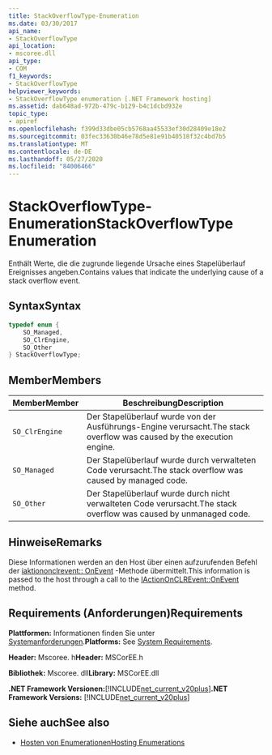 ```yaml
---
title: StackOverflowType-Enumeration
ms.date: 03/30/2017
api_name:
- StackOverflowType
api_location:
- mscoree.dll
api_type:
- COM
f1_keywords:
- StackOverflowType
helpviewer_keywords:
- StackOverflowType enumeration [.NET Framework hosting]
ms.assetid: dab648ad-972b-479c-b129-b4c1dcbd932e
topic_type:
- apiref
ms.openlocfilehash: f399d33dbe05cb5768aa45533ef30d28409e18e2
ms.sourcegitcommit: 03fec33630b46e78d5e81e91b40518f32c4bd7b5
ms.translationtype: MT
ms.contentlocale: de-DE
ms.lasthandoff: 05/27/2020
ms.locfileid: "84006466"
---
```

# <a name="stackoverflowtype-enumeration"></a><span data-ttu-id="08906-102">StackOverflowType-Enumeration</span><span class="sxs-lookup"><span data-stu-id="08906-102">StackOverflowType Enumeration</span></span>
<span data-ttu-id="08906-103">Enthält Werte, die die zugrunde liegende Ursache eines Stapelüberlauf Ereignisses angeben.</span><span class="sxs-lookup"><span data-stu-id="08906-103">Contains values that indicate the underlying cause of a stack overflow event.</span></span>  
  
## <a name="syntax"></a><span data-ttu-id="08906-104">Syntax</span><span class="sxs-lookup"><span data-stu-id="08906-104">Syntax</span></span>  
  
```cpp  
typedef enum {  
    SO_Managed,  
    SO_ClrEngine,  
    SO_Other  
} StackOverflowType;  
```  
  
## <a name="members"></a><span data-ttu-id="08906-105">Member</span><span class="sxs-lookup"><span data-stu-id="08906-105">Members</span></span>  
  
|<span data-ttu-id="08906-106">Member</span><span class="sxs-lookup"><span data-stu-id="08906-106">Member</span></span>|<span data-ttu-id="08906-107">Beschreibung</span><span class="sxs-lookup"><span data-stu-id="08906-107">Description</span></span>|  
|------------|-----------------|  
|`SO_ClrEngine`|<span data-ttu-id="08906-108">Der Stapelüberlauf wurde von der Ausführungs-Engine verursacht.</span><span class="sxs-lookup"><span data-stu-id="08906-108">The stack overflow was caused by the execution engine.</span></span>|  
|`SO_Managed`|<span data-ttu-id="08906-109">Der Stapelüberlauf wurde durch verwalteten Code verursacht.</span><span class="sxs-lookup"><span data-stu-id="08906-109">The stack overflow was caused by managed code.</span></span>|  
|`SO_Other`|<span data-ttu-id="08906-110">Der Stapelüberlauf wurde durch nicht verwalteten Code verursacht.</span><span class="sxs-lookup"><span data-stu-id="08906-110">The stack overflow was caused by unmanaged code.</span></span>|  
  
## <a name="remarks"></a><span data-ttu-id="08906-111">Hinweise</span><span class="sxs-lookup"><span data-stu-id="08906-111">Remarks</span></span>  
 <span data-ttu-id="08906-112">Diese Informationen werden an den Host über einen aufzurufenden Befehl der [iaktiononclrevent:: OnEvent](iactiononclrevent-onevent-method.md) -Methode übermittelt.</span><span class="sxs-lookup"><span data-stu-id="08906-112">This information is passed to the host through a call to the [IActionOnCLREvent::OnEvent](iactiononclrevent-onevent-method.md) method.</span></span>  
  
## <a name="requirements"></a><span data-ttu-id="08906-113">Requirements (Anforderungen)</span><span class="sxs-lookup"><span data-stu-id="08906-113">Requirements</span></span>  
 <span data-ttu-id="08906-114">**Plattformen:** Informationen finden Sie unter [Systemanforderungen](../../get-started/system-requirements.md).</span><span class="sxs-lookup"><span data-stu-id="08906-114">**Platforms:** See [System Requirements](../../get-started/system-requirements.md).</span></span>  
  
 <span data-ttu-id="08906-115">**Header:** Mscoree. h</span><span class="sxs-lookup"><span data-stu-id="08906-115">**Header:** MSCorEE.h</span></span>  
  
 <span data-ttu-id="08906-116">**Bibliothek:** Mscoree. dll</span><span class="sxs-lookup"><span data-stu-id="08906-116">**Library:** MSCorEE.dll</span></span>  
  
 <span data-ttu-id="08906-117">**.NET Framework Versionen:**[!INCLUDE[net_current_v20plus](../../../../includes/net-current-v20plus-md.md)]</span><span class="sxs-lookup"><span data-stu-id="08906-117">**.NET Framework Versions:** [!INCLUDE[net_current_v20plus](../../../../includes/net-current-v20plus-md.md)]</span></span>  
  
## <a name="see-also"></a><span data-ttu-id="08906-118">Siehe auch</span><span class="sxs-lookup"><span data-stu-id="08906-118">See also</span></span>

- [<span data-ttu-id="08906-119">Hosten von Enumerationen</span><span class="sxs-lookup"><span data-stu-id="08906-119">Hosting Enumerations</span></span>](hosting-enumerations.md)
